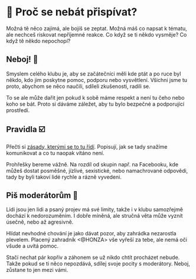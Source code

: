 # 💛 Proč se nebát přispívat?
Možná tě něco zajímá, ale bojíš se zeptat. Možná máš co napsat k tématu, ale nechceš riskovat nepříjemné reakce. Co když se ti někdo vysměje? Co když tě někdo nepochopí?

## Neboj! 🫶
Smyslem celého klubu je, aby se začátečníci měli kde ptát a po ruce byl někdo, kdo jim poskytne pomoc, podporu nebo vysvětlení. Všichni jsme tu proto, abychom se něco naučili, sdíleli zkušenosti, radili se.

To se ale může dařit jen pokud k sobě máme respekt a není tu čeho nebo koho se bát. Proto si dáváme záležet, aby tu bylo bezpečné a podporující prostředí.

## Pravidla ☑️
Přečti si [zásady, kterými se to tu řídí](https://junior.guru/coc/). Popisují, jak se tady snažíme komunikovat a co tu naopak vítáno není.

Prohřešky bereme vážně. Na rozdíl od skupin např. na Facebooku, kde můžeš dostat posměšné, jízlivé, sexistické, nebo namachrované odpovědi, tady by byli takoví lidé rychle a rázně vyvedeni.

## Piš moderátorům 👮
Lidi jsou jen lidi a psaný projev má své limity, takže i v klubu samozřejmě dochází k nedorozuměním. I dobře míněná, ale stručná věta může vyznít úsečně, nebo až agresivně.

Hlídat nevhodné chování je jako dávat pozor, aby zahrádka nezarostla plevelem. Placený zahradník <@HONZA> vše vyřeší za tebe, ale nemá oči všude a uvítá pomoc.

Stačí nechat pár kopřiv a záhonem se už nikdo chtít procházet nebude. Takže pokud se ti něco nepozdává, sdílej svoje pocity s moderátory. Neboj, zůstane to jen mezi vámi.
